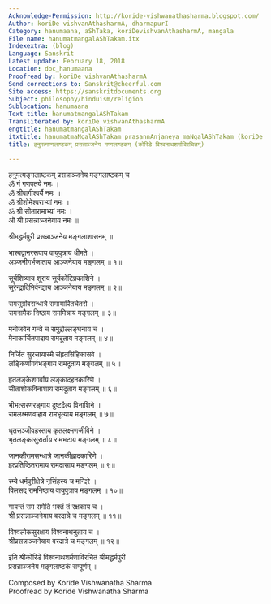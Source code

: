 ```yaml
---
Acknowledge-Permission: http://koride-vishwanathasharma.blogspot.com/
Author: koriDe vishvanAthasharmA, dharmapurI
Category: hanumaana, aShTaka, koriDevishvanAthasharmA, mangala
File name: hanumatmangalAShTakam.itx
Indexextra: (blog)
Language: Sanskrit
Latest update: February 18, 2018
Location: doc_hanumaana
Proofread by: koriDe vishvanAthasharmA
Send corrections to: Sanskrit@cheerful.com
Site access: https://sanskritdocuments.org
Subject: philosophy/hinduism/religion
Sublocation: hanumaana
Text title: hanumatmangalAShTakam
Transliterated by: koriDe vishvanAthasharmA
engtitle: hanumatmangalAShTakam
itxtitle: hanumatmaNgalAShTakam prasannAnjaneya maNgalAShTakam (koriDe vishvanAthasharmAvirachitam)
title: हनुमत्मण्गलाष्टकम् प्रसन्नाञ्जनेय मण्गलाष्टकम् (कोरिडे विश्वनाथशर्माविरचितम्)

---
```

  
 हनुमत्मङ्गलाष्टकम् प्रसन्नाञ्जनेय मङ्गलाष्टकम् च   
ॐ गं गणपतये नमः ।  
ॐ श्रीवागीश्वर्यै नमः ।  
ॐ श्रीशोमेश्वराभ्यां नमः ।  
ॐ श्री सीतारामाभ्यां नमः ।  
ओं श्री प्रसन्नाञ्जनेयाय नमः ॥  
  
श्रीमद्धर्मपुरी प्रसन्नाञ्जनेय मङ्गलाशासनम् ॥  
  
भास्वद्वानररूपाय वायुपुत्राय धीमते ।  
अञ्जनीगर्भजाताय आञ्जनेयाय मङ्गलम् ॥ १॥  
  
सूर्यशिष्याय शूराय सूर्यकोटिप्रकाशिने ।  
सुरेन्द्रादिभिर्वन्द्याय आञ्जनेयाय मङ्गलम् ॥ २॥  
  
रामसुग्रीवसन्धात्रे रामायार्पितचेतसे ।  
रामनामैक निष्ठाय राममित्राय मङ्गलम् ॥ ३॥  
  
मनोजवेन गन्त्रे च समुद्रोल्लङ्घनाय च ।  
मैनाकार्चितपादाय रामदूताय मङ्गलम् ॥ ४॥  
  
निर्जित सुरसायास्मै संहृतसिंहिकासवे ।  
लङ्किणीगर्वभङ्गाय रामदूताय मङ्गलम् ॥ ५॥  
  
हृतलङ्केशगर्वाय लङ्कादहनकारिणे ।  
सीताशोकविनाशाय रामदूताय मङ्गलम् ॥ ६॥  
  
भीभत्सरणरङ्गाय दुष्टदैत्य विनाशिने ।  
रामलक्ष्मणवाहाय रामभृत्याय मङ्गलम् ॥ ७॥  
  
धृतसञ्जीवहस्ताय कृतलक्ष्मणजीविने ।  
भृतलङ्कासुरार्ताय रामभटाय मङ्गलम् ॥ ८॥  
  
जानकीरामसन्धात्रे जानकीह्लादकारिणे ।  
हृत्प्रतिष्ठितरामाय रामदासाय मङ्गलम् ॥ ९॥  
  
रम्ये धर्मपुरीक्षेत्रे नृसिंहस्य च मन्दिरे ।  
विलसद् रामनिष्ठाय वायुपुत्राय मङ्गलम् ॥ १०॥  
  
गायन्तं राम रामेति भक्तं तं रक्षकाय च ।  
श्री प्रसन्नाञ्जनेयाय वरदात्रे च मङ्गलम् ॥ ११॥  
  
विश्वलोकसुरक्षाय विश्वनाथनुताय च ।  
श्रीप्रसन्नाञ्जनेयाय वरदात्रे च मङ्गलम् ॥ १२॥  
  
इति श्रीकोरिडे विश्वनाथशर्मणाविरचितं श्रीमद्धर्मपुरी  
प्रसन्नाञ्जनेय मङ्गलाष्टकं सम्पूर्णम् ॥  
  
  
Composed by Koride Vishwanatha Sharma   
Proofread by Koride Vishwanatha Sharma  
  

